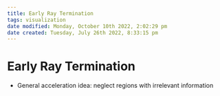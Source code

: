 ```yaml
---
title: Early Ray Termination
tags: visualization
date modified: Monday, October 10th 2022, 2:02:29 pm
date created: Tuesday, July 26th 2022, 8:33:15 pm
---
```


# Early Ray Termination
- General acceleration idea: neglect regions with irrelevant information



